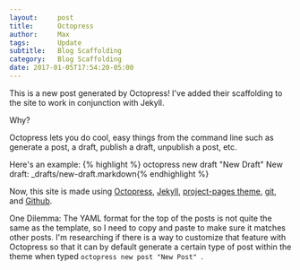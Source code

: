 ```yaml
---
layout:     post
title:      Octopress
author:     Max
tags: 		Update
subtitle:   Blog Scaffolding
category:   Blog Scaffolding
date: 2017-01-05T17:54:20-05:00
---
```


This is a new post generated by Octopress! I've added their scaffolding to the site to work in conjunction with Jekyll. <br>

Why?<br>

Octopress lets you do cool, easy things from the command line such as generate a post, a draft, publish a draft, unpublish a post, etc. 

Here's an example:
{% highlight %} octopress new draft "New Draft"
New draft: _drafts/new-draft.markdown{% endhighlight %}

Now, this site is made using <a href="https://github.com/octopress/octopress">Octopress</a>, <a href="http://jekyllrb.com/">Jekyll</a>, <a href="http://jekyllthemes.org/themes/project-pages/">project-pages theme</a>, <a href="https://git-scm.com/">git</a>, and <a href="http://www.github.com/">Github</a>. 

One Dilemma: 
The YAML format for the top of the posts is not quite the same as the template, so I need to copy and paste to make sure it matches other posts. I'm researching if there is a way to customize that feature with Octopress so that it can by default generate a certain type of post within the theme when typed ```octopress new post "New Post" ```.  